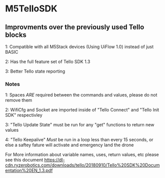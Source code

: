 # M5TelloSDK

## Improvments over the previously used Tello blocks
1: Compatible with all M5Stack devices (Using UiFlow 1.0) instead of just BASIC

2: Has the full feature set of Tello SDK 1.3

3: Better Tello state reporting

### Notes
1: Spaces *ARE* required between the commands and values, please do not remove them

2: WifiCfg and Socket are imported inside of "Tello Connect" and "Tello Init SDK" respectivley

3: "Tello Update State" must be run for any "get" functions to return new values

4: "Tello Keepalive" *Must* be run in a loop less than every 15 seconds, or else a saftey fature will activate and emergency land the drone


For More information about variable names, uses, return values, etc please see this document https://dl-cdn.ryzerobotics.com/downloads/tello/20180910/Tello%20SDK%20Documentation%20EN_1.3.pdf
